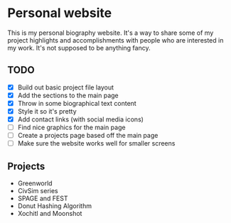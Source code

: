 # Personal website
This is my personal biography website.
It's a way to share some of my project highlights and accomplishments with people who are interested in my work.
It's not supposed to be anything fancy.

## TODO
- [x] Build out basic project file layout
- [x] Add the sections to the main page
- [x] Throw in some biographical text content
- [x] Style it so it's pretty
- [x] Add contact links (with social media icons)
- [ ] Find nice graphics for the main page
- [ ] Create a projects page based off the main page
- [ ] Make sure the website works well for smaller screens

## Projects
- Greenworld
- CivSim series
- SPAGE and FEST
- Donut Hashing Algorithm
- Xochitl and Moonshot